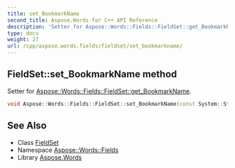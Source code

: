 ```yaml
---
title: set_BookmarkName
second_title: Aspose.Words for C++ API Reference
description: 'Setter for Aspose::Words::Fields::FieldSet::get_BookmarkName.'
type: docs
weight: 27
url: /cpp/aspose.words.fields/fieldset/set_bookmarkname/
---
```

## FieldSet::set_BookmarkName method


Setter for [Aspose::Words::Fields::FieldSet::get_BookmarkName](../get_bookmarkname/).

```cpp
void Aspose::Words::Fields::FieldSet::set_BookmarkName(const System::String &value)
```

## See Also

* Class [FieldSet](../)
* Namespace [Aspose::Words::Fields](../../)
* Library [Aspose.Words](../../../)
